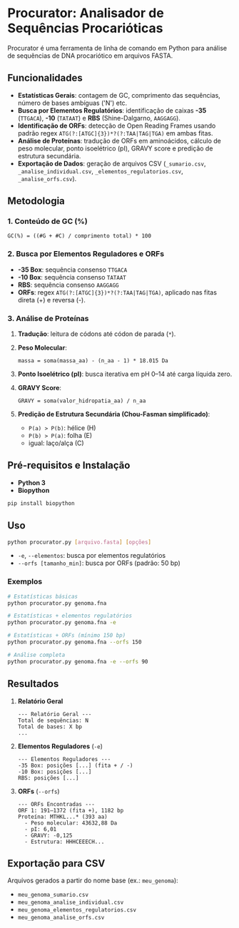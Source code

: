 # Procurator: Analisador de Sequências Procarióticas

Procurator é uma ferramenta de linha de comando em Python para análise de sequências de DNA procariótico em arquivos FASTA.

## Funcionalidades

* **Estatísticas Gerais**: contagem de GC, comprimento das sequências, número de bases ambíguas ('N') etc.
* **Busca por Elementos Regulatórios**: identificação de caixas **-35** (`TTGACA`), **-10** (`TATAAT`) e **RBS** (Shine-Dalgarno, `AAGGAGG`).
* **Identificação de ORFs**: detecção de Open Reading Frames usando padrão regex `ATG(?:[ATGC]{3})*?(?:TAA|TAG|TGA)` em ambas fitas.
* **Análise de Proteínas**: tradução de ORFs em aminoácidos, cálculo de peso molecular, ponto isoelétrico (pI), GRAVY score e predição de estrutura secundária.
* **Exportação de Dados**: geração de arquivos CSV (`_sumario.csv`, `_analise_individual.csv`, `_elementos_regulatorios.csv`, `_analise_orfs.csv`).

## Metodologia

### 1. Conteúdo de GC (%)

```text
GC(%) = ((#G + #C) / comprimento total) * 100
```

### 2. Busca por Elementos Reguladores e ORFs

* **-35 Box**: sequência consenso `TTGACA`
* **-10 Box**: sequência consenso `TATAAT`
* **RBS**: sequência consenso `AAGGAGG`
* **ORFs**: regex `ATG(?:[ATGC]{3})*?(?:TAA|TAG|TGA)`, aplicado nas fitas direta (+) e reversa (-).

### 3. Análise de Proteínas

1. **Tradução**: leitura de códons até códon de parada (`*`).
2. **Peso Molecular**:

   ```text
   massa = soma(massa_aa) - (n_aa - 1) * 18.015 Da
   ```
3. **Ponto Isoelétrico (pI)**: busca iterativa em pH 0–14 até carga líquida zero.
4. **GRAVY Score**:

   ```text
   GRAVY = soma(valor_hidropatia_aa) / n_aa
   ```
5. **Predição de Estrutura Secundária (Chou-Fasman simplificado)**:

   * `P(a) > P(b)`: hélice (H)
   * `P(b) > P(a)`: folha (E)
   * igual: laço/alça (C)

## Pré-requisitos e Instalação

* **Python 3**
* **Biopython**

```bash
pip install biopython
```

## Uso

```bash
python procurator.py [arquivo.fasta] [opções]
```

* `-e`, `--elementos`: busca por elementos regulatórios
* `--orfs [tamanho_min]`: busca por ORFs (padrão: 50 bp)

### Exemplos

```bash
# Estatísticas básicas
python procurator.py genoma.fna

# Estatísticas + elementos regulatórios
python procurator.py genoma.fna -e

# Estatísticas + ORFs (mínimo 150 bp)
python procurator.py genoma.fna --orfs 150

# Análise completa
python procurator.py genoma.fna -e --orfs 90
```

## Resultados

1. **Relatório Geral**

   ```text
   --- Relatório Geral ---
   Total de sequências: N
   Total de bases: X bp
   ...
   ```

2. **Elementos Reguladores** (`-e`)

   ```text
   --- Elementos Reguladores ---
   -35 Box: posições [...] (fita + / -)
   -10 Box: posições [...]
   RBS: posições [...]
   ```

3. **ORFs** (`--orfs`)

   ```text
   --- ORFs Encontradas ---
   ORF 1: 191–1372 (fita +), 1182 bp
   Proteína: MTHKL...* (393 aa)
     - Peso molecular: 43632,88 Da
     - pI: 6,01
     - GRAVY: -0,125
     - Estrutura: HHHCEEECH...
   ```

## Exportação para CSV

Arquivos gerados a partir do nome base (ex.: `meu_genoma`):

* `meu_genoma_sumario.csv`
* `meu_genoma_analise_individual.csv`
* `meu_genoma_elementos_regulatorios.csv`
* `meu_genoma_analise_orfs.csv`
